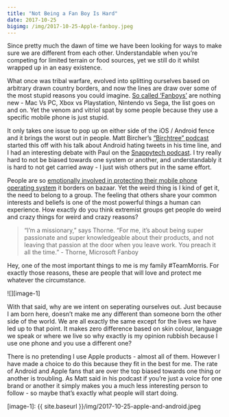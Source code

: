 ```yaml
---
title: "Not Being a Fan Boy Is Hard"
date: 2017-10-25
bigimg: /img/2017-10-25-Apple-fanboy.jpeg
---
```

Since pretty much the dawn of time we have been looking for ways to make sure we are different from each other. Understandable when you’re competing for limited terrain or food sources, yet we still do it whilst wrapped up in an easy existence.

What once was tribal warfare, evolved into splitting ourselves based on arbitrary drawn country borders, and now the lines are draw over some of the most stupid reasons you could imagine. [So called ‘Fanboys’][1] are nothing new - Mac Vs PC, Xbox vs Playstation, Nintendo vs Sega, the list goes on and on. Yet the venom and vitriol spat by some people because they use a specific mobile phone is just stupid. 

It only takes one issue to pop up on either side of the iOS / Android fence and it brings the worst out in people. Matt Bircher’s [“Birchtree” podcast][2] started this off with his talk about Android hating tweets in his time line, and I had an interesting debate with Paul on the [Snappytech podcast][3]. I try really hard to not be biased towards one system or another, and understandably it is hard to not get carried away - I just wish others put in the same effort. 

People are so [emotionally involved in protecting their mobile phone operating system][4] it borders on bazaar. Yet the weird thing is I kind of get it, the need to belong to a group. The feeling that others share your common interests and beliefs is one of the most powerful things a human can experience. How exactly do you think extremist groups get people do weird and crazy things for weird and crazy reasons?

> “I’m a missionary,” says Thorne. “For me, it’s about being super passionate and super knowledgeable about their products, and not leaving that passion at the door when you leave work. You preach it all the time.” - Thorne, Microsoft Fanboy

Hey, one of the most important things to me is my family #TeamMorris. For exactly those reasons, these are people that will love and protect me whatever the circumstance.

![][image-1]

With that said, why are we intent on seperating ourselves out. Just because I am born here, doesn’t make me any different than someone born the other side of the world. We are all exactly the same except for the lives we have led up to that point. It makes zero difference based on skin colour, language we speak or where we live so why exactly is my opinion rubbish because I use one phone and you use a different one?

There is no pretending I use Apple products - almost all of them. However I have made a choice to do this because they fit in the best for me. The rate of Android and Apple fans that are over the top biased towards one thing or another is troubling. As Matt said in his podcast if you’re just a voice for one brand or another it simply makes you a much less interesting person to follow - so maybe that’s exactly what people will start doing. 

[1]:	http://www.theverge.com/2014/1/21/5307992/inside-the-mind-of-a-fanboy
[2]:	http://pca.st/episode/3f9cafcd-301a-4653-bd94-ba40da8777d3
[3]:	https://www.youtube.com/watch?v=aqB56pzcYVo
[4]:	http://m.androidcentral.com/airpods-android-seriously

[image-1]:	{{ site.baseurl }}/img/2017-10-25-apple-and-android.jpeg
